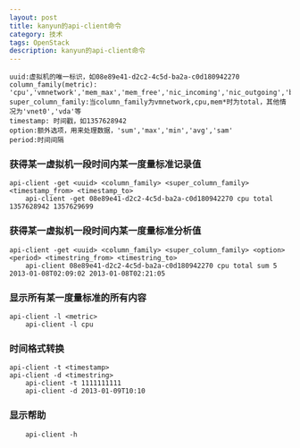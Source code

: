 ```yaml
---
layout: post
title: kanyun的api-client命令
category: 技术
tags: OpenStack
description: kanyun的api-client命令
---
```


    uuid:虚拟机的唯一标识，如08e89e41-d2c2-4c5d-ba2a-c0d180942270
    column_family(metric): 'cpu','vmnetwork','mem_max','mem_free','nic_incoming','nic_outgoing','blk_read','blk_write'
    super_column_family:当column_family为vmnetwork,cpu,mem*时为total，其他情况为'vnet0','vda'等
    timestamp: 时间戳，如1357628942
    option:额外选项，用来处理数据，'sum','max','min','avg','sam'
    period:时间间隔    

### 获得某一虚拟机一段时间内某一度量标准记录值

    api-client -get <uuid> <column_family> <super_column_family> <timestamp_from> <timestamp_to>
        api-client -get 08e89e41-d2c2-4c5d-ba2a-c0d180942270 cpu total 1357628942 1357629699

### 获得某一虚拟机一段时间内某一度量标准分析值

    api-client -get <uuid> <column_family> <super_column_family> <option> <period> <timestring_from> <timestring_to>
        api-client 08e89e41-d2c2-4c5d-ba2a-c0d180942270 cpu total sum 5 2013-01-08T02:09:02 2013-01-08T02:21:05

### 显示所有某一度量标准的所有内容

    api-client -l <metric>
        api-client -l cpu

### 时间格式转换

    api-client -t <timestamp>
    api-client -d <timestring>
        api-client -t 1111111111
        api-client -d 2013-01-09T10:10

### 显示帮助

        api-client -h

